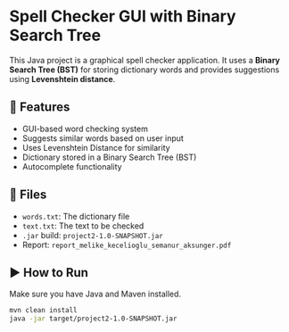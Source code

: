 # Spell Checker GUI with Binary Search Tree

This Java project is a graphical spell checker application. It uses a **Binary Search Tree (BST)** for storing dictionary words and provides suggestions using **Levenshtein distance**.

## 🚀 Features
- GUI-based word checking system
- Suggests similar words based on user input
- Uses Levenshtein Distance for similarity
- Dictionary stored in a Binary Search Tree (BST)
- Autocomplete functionality

## 📁 Files
- `words.txt`: The dictionary file
- `text.txt`: The text to be checked
- `.jar` build: `project2-1.0-SNAPSHOT.jar`
- Report: `report_melike_kecelioglu_semanur_aksunger.pdf`

## ▶️ How to Run
Make sure you have Java and Maven installed.

```bash
mvn clean install
java -jar target/project2-1.0-SNAPSHOT.jar
